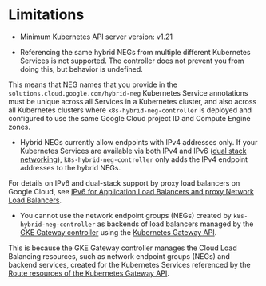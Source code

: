 # Limitations

- Minimum Kubernetes API server version: v1.21

- Referencing the same hybrid NEGs from multiple different Kubernetes Services
  is not supported. The controller does not prevent you from doing this, but
  behavior is undefined.

This means that NEG names that you provide in the
`solutions.cloud.google.com/hybrid-neg` Kubernetes Service annotations must be
unique across all Services in a Kubernetes cluster, and also across all
Kubernetes clusters where `k8s-hybrid-neg-controller` is deployed and configured
to use the same Google Cloud project ID and Compute Engine zones.

- Hybrid NEGs currently allow endpoints with IPv4 addresses only. If your
  Kubernetes Services are available via both IPv4 and IPv6
  ([dual stack networking](https://kubernetes.io/docs/concepts/services-networking/dual-stack/)),
  `k8s-hybrid-neg-controller` only adds the IPv4 endpoint addresses to the
  hybrid NEGs.

For details on IPv6 and dual-stack support by proxy load balancers on Google
Cloud, see
[IPv6 for Application Load Balancers and proxy Network Load Balancers](https://cloud.google.com/load-balancing/docs/ipv6).

- You cannot use the network endpoint groups (NEGs) created by
  `k8s-hybrid-neg-controller` as backends of load balancers managed by the
  [GKE Gateway controller](https://cloud.google.com/kubernetes-engine/docs/concepts/gateway-api#gateway_controller)
  using the [Kubernetes Gateway API](https://gateway-api.sigs.k8s.io/).

This is because the GKE Gateway controller manages the Cloud Load Balancing
resources, such as network endpoint groups (NEGs) and backend services, created
for the Kubernetes Services referenced by the
[Route resources of the Kubernetes Gateway API](https://gateway-api.sigs.k8s.io/concepts/api-overview/#route-resources).
